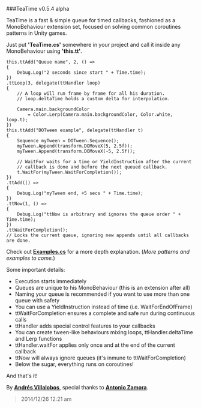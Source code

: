 ###TeaTime v0.5.4 alpha

TeaTime is a fast & simple queue for timed callbacks, fashioned as a
MonoBehaviour extension set, focused on solving common coroutines patterns in
Unity games.

Just put **'TeaTime.cs'** somewhere in your project and call it inside any
MonoBehaviour using **'this.tt'**.


	this.ttAdd("Queue name", 2, () =>
	{
		Debug.Log("2 seconds since start " + Time.time);
	})
	.ttLoop(3, delegate(ttHandler loop)
	{		
		// A loop will run frame by frame for all his duration. 
		// loop.deltaTime holds a custom delta for interpolation.

		Camera.main.backgroundColor 
			= Color.Lerp(Camera.main.backgroundColor, Color.white, loop.t);
	})
	this.ttAdd("DOTween example", delegate(ttHandler t)
	{
		Sequence myTween = DOTween.Sequence();
		myTween.Append(transform.DOMoveX(5, 2.5f));
		myTween.Append(transform.DOMoveX(-5, 2.5f));

		// WaitFor waits for a time or YieldInstruction after the current
		// callback is done and before the next queued callback.
		t.WaitFor(myTween.WaitForCompletion());
	})
	.ttAdd(() =>
	{
		Debug.Log("myTween end, +5 secs " + Time.time);
	})
	.ttNow(1, () =>
	{
		Debug.Log("ttNow is arbitrary and ignores the queue order " + Time.time);
	})
	.ttWaitForCompletion(); 
	// Locks the current queue, ignoring new appends until all callbacks are done.


Check out
**[Examples.cs](http://github.com/alvivar/TeaTime/blob/master/Examples.cs)**
for a more depth explanation. (*More patterns and examples to come.*)

Some important details:
- Execution starts immediately
- Queues are unique to his MonoBehaviour (this is an extension after all)
- Naming your queue is recommended if you want to use more than one queue with safety
- You can use a YieldInstruction instead of time (i.e. WaitForEndOfFrame)
- ttWaitForCompletion ensures a complete and safe run during continuous calls
- ttHandler adds special control features to your callbacks
- You can create tween-like behaviours mixing loops, ttHandler.deltaTime and Lerp functions
- ttHandler.waitFor applies only once and at the end of the current callback
- ttNow will always ignore queues (it's inmune to ttWaitForCompletion)
- Below the sugar, everything runs on coroutines!

And that's it!

By **[Andrés Villalobos](http://twitter.com/matnesis)**, special thanks to
**[Antonio Zamora](http://twitter.com/tzamora)**.

> 2014/12/26 12:21 am
